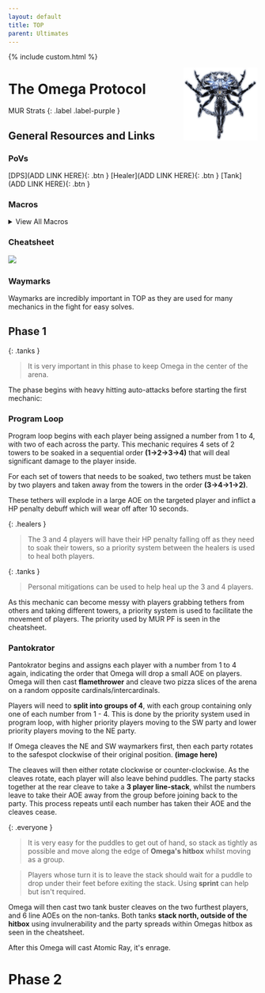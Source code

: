 ```yaml
---
layout: default
title: TOP
parent: Ultimates
---
```


{% include custom.html %}

<img src="./assets/images/alphaomega.webp" alt="Bahamut" width="150" style="float: right">

# The Omega Protocol

MUR Strats 
{: .label .label-purple }

## General Resources and Links

### PoVs

[DPS](ADD LINK HERE){: .btn }
[Healer](ADD LINK HERE){: .btn }
[Tank](ADD LINK HERE){: .btn }

### Macros

<details markdown=1>
<summary>View All Macros</summary>

**Macro 1**
```
Add Macro Here
```

**Macro 2**
```
Add Macro Here
```

</details>

### Cheatsheet

[![](https://media.discordapp.net/attachments/1068375437346091069/1102446800243273790/OCE_TOP_Cheat_Sheet_Alt.jpg)](https://media.discordapp.net/attachments/1068375437346091069/1102446800243273790/OCE_TOP_Cheat_Sheet_Alt.jpg)

### Waymarks
Waymarks are incredibly important in TOP as they are used for many mechanics in the fight for easy solves.

## Phase 1

{: .tanks }
> It is very important in this phase to keep Omega in the center of the arena.

The phase begins with heavy hitting auto-attacks before starting the first mechanic:

### Program Loop

Program loop begins with each player being assigned a number from 1 to 4, with two of each across the party. This mechanic requires 4 sets of 2 towers to be soaked in a sequential order **(1->2->3->4)** that will deal significant damage to the player inside. 

For each set of towers that needs to be soaked, two tethers must be taken by two players and taken away from the towers in the order **(3->4->1->2)**.

These tethers will explode in a large AOE on the targeted player and inflict a HP penalty debuff which will wear off after 10 seconds. 

{: .healers }
> The 3 and 4 players will have their HP penalty falling off as they need to soak their towers, so a priority system between the healers is used to heal both players.

{: .tanks }
> Personal mitigations can be used to help heal up the 3 and 4 players.

As this mechanic can become messy with players grabbing tethers from others and taking different towers, a priority system is used to facilitate the movement of players. The priority used by MUR PF is seen in the cheatsheet.

### Pantokrator

Pantokrator begins and assigns each player with a number from 1 to 4 again, indicating the order that Omega will drop a small AOE on players. Omega will then cast **flamethrower** and cleave two pizza slices of the arena on a random opposite cardinals/intercardinals. 

Players will need to **split into groups of 4**, with each group containing only one of each number from 1 - 4. This is done by the priority system used in program loop, with higher priority players moving to the SW party and lower priority players moving to the NE party. 

If Omega cleaves the NE and SW waymarkers first, then each party rotates to the safespot clockwise of their original position. **(image here)**

The cleaves will then either rotate clockwise or counter-clockwise. As the cleaves rotate, each player will also leave behind puddles. The party stacks together at the rear cleave to take a **3 player line-stack**, whilst the numbers leave to take their AOE away from the group before joining back to the party. This process repeats until each number has taken their AOE and the cleaves cease.

{: .everyone }
> It is very easy for the puddles to get out of hand, so stack as tightly as possible and move along the edge of **Omega's hitbox** whilst moving as a group. 

> Players whose turn it is to leave the stack should wait for a puddle to drop under their feet before exiting the stack. Using **sprint** can help but isn't required.

Omega will then cast two tank buster cleaves on the two furthest players, and 6 line AOEs on the non-tanks. Both tanks **stack north, outside of the hitbox** using invulnerability and the party spreads within Omegas hitbox as seen in the cheatsheet.

After this Omega will cast Atomic Ray, it's enrage.

# Phase 2







